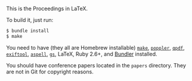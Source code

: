 This is the Proceedings in LaTeX.

To build it, just run:

```bash
$ bundle install
$ make
```

You need to have (they all are Homebrew installable)
[`make`](https://www.gnu.org/software/make/),
[`poppler`](https://poppler.freedesktop.org/),
[`qpdf`](http://qpdf.sourceforge.net/),
[`exiftool`](https://exiftool.org/install.html),
[`aspell`](http://aspell.net/),
[`gs`](https://www.ghostscript.com/),
LaTeX,
Ruby 2.6+,
and
[Bundler](https://bundler.io/)
installed.

You should have conference papers located in the `papers` directory.
They are not in Git for copyright reasons.

